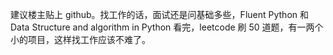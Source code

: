 建议楼主贴上 github。找工作的话，面试还是问基础多些，Fluent Python 和 Data Structure and algorithm in Python 看完，leetcode 刷 50 道题，有一两个小的项目，这样找工作应该不难了。
